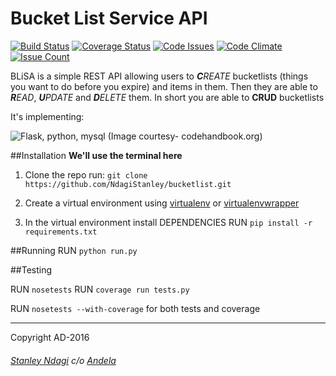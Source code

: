 # Bucket List Service API

[![Build Status](https://semaphoreci.com/api/v1/stanmd/bucketlist/branches/feature-create-api/badge.svg)](https://semaphoreci.com/stanmd/bucketlist) [![Coverage Status](https://coveralls.io/repos/github/NdagiStanley/bucketlist/badge.svg?branch=feature-create-API)](https://coveralls.io/github/NdagiStanley/bucketlist?branch=feature-create-API) [![Code Issues](https://www.quantifiedcode.com/api/v1/project/413c57d2358940f097221a243f88d224/badge.svg)](https://www.quantifiedcode.com/app/project/413c57d2358940f097221a243f88d224) [![Code Climate](https://codeclimate.com/repos/56ceebeb477c416148009caa/badges/28e40e636cc883cc20c5/gpa.svg)](https://codeclimate.com/repos/56ceebeb477c416148009caa/feed) [![Issue Count](https://codeclimate.com/repos/56ceebeb477c416148009caa/badges/28e40e636cc883cc20c5/issue_count.svg)](https://codeclimate.com/repos/56ceebeb477c416148009caa/feed)

BLiSA is a simple REST API allowing users to _**C**REATE_ bucketlists (things you want to do before you expire) and items in them. Then they are able to _**R**EAD_, _**U**PDATE_ and _**D**ELETE_ them.
In short you are able to **CRUD** bucketlists

It's implementing:

![Flask, python, mysql](http://codehandbook.org/wp-content/uploads/2015/07/python_ff.jpg)
(Image courtesy- codehandbook.org)

##Installation
**We'll use the terminal here**
1. Clone the repo
run: ```git clone https://github.com/NdagiStanley/bucketlist.git```

2. Create a virtual environment using [virtualenv](https://virtualenv.readthedocs.org/en/latest/) or [virtualenvwrapper](https://virtualenvwrapper.readthedocs.org/en/latest/)
3. In the virtual environment install DEPENDENCIES
RUN ```pip install -r requirements.txt```

##Running
RUN `python run.py`

##Testing

RUN `nosetests`
RUN `coverage run tests.py`

RUN `nosetests --with-coverage` for both tests and coverage

---
Copyright AD-2016
###### [Stanley Ndagi](http://techkenyans.org/jamii/stanmd) c/o [Andela](http://andela.com)

